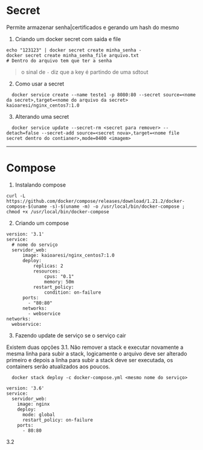 
# Secret

Permite armazenar senha|certificados e gerando um hash do mesmo

1. Criando um docker secret com saida e file

```
echo "123123" | docker secret create minha_senha -
docker secret create minha_senha_file arquivo.txt
# Dentro do arquivo tem que ter a senha
```
> o sinal de  `-` diz que a key é partindo de uma sdtout


2.  Como usar a secret

```
  docker service create --name teste1 -p 8080:80 --secret source=<nome da secret>,target=<nome do arquivo da secret> kaioaresi/nginx_centos7:1.0
```

3. Alterando uma secret
```
  docker service update --secret-rm <secret para remover> --detach=false --secret-add source=<secret nova>,target=<nome file secret dentro do contianer>,mode=0400 <imagem>
```

---

# Compose

1. Instalando compose

```
curl -L https://github.com/docker/compose/releases/download/1.21.2/docker-compose-$(uname -s)-$(uname -m) -o /usr/local/bin/docker-compose ; chmod +x /usr/local/bin/docker-compose
```
2. Criando um compose

```
version: '3.1'
service:
  # nome do serviço
  servidor_web:
      image: kaioaresi/nginx_centos7:1.0
      deploy:
          replicas: 2
          resources:
              cpus: "0.1"
              memory: 50m
          restart_policy:
              condition: on-failure
      ports:
        - "80:80"
      networks:
        - webservice
networks:
  webservice:

```
3. Fazendo update de serviço se o serviço cair

Existem duas opções
3.1. Não remover a stack e executar novamente a mesma linha para subir a stack, logicamente o arquivo deve ser alterado primeiro e depois a linha para subir a stack deve ser executada, os containers serão atualizados aos poucos.
```
  docker stack deploy -c docker-compose.yml <mesmo nome do serviço>
```

```
version: '3.6'
service:
  servidor_web:
    image: nginx
    deploy:
      mode: global
      restart_policy: on-failure
    ports:
      - 80:80
```
3.2














































#
